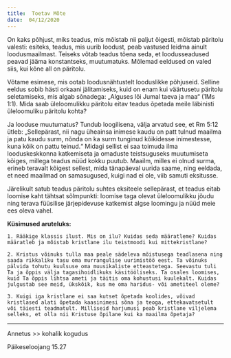 ```yaml
---
title:  Toetav Mõte  
date:  04/12/2020  
---
```


On kaks põhjust, miks teadus, mis mõistab nii paljut õigesti, mõistab päritolu valesti: esiteks, teadus, mis uurib loodust, peab vastused leidma ainult loodusmaailmast. Teiseks võtab teadus tõena seda, et loodusseadused peavad jääma konstantseks, muutumatuks. Mõlemad eeldused on valed siis, kui kõne all on päritolu.

Võtame esimese, mis ootab loodusnähtustelt looduslikke põhjuseid. Selline eeldus sobib hästi orkaani jälitamiseks, kuid on enam kui väärtusetu päritolu seletamiseks, mis algab sõnadega: „Alguses lõi Jumal taeva ja maa“ (1Ms 1:1). Mida saab üleloomulikku päritolu eitav teadus õpetada meile läbinisti üleloomuliku päritolu kohta?

Ja looduse muutumatus? Tundub loogilisena, välja arvatud see, et Rm 5:12 ütleb: „Sellepärast, nii nagu üheainsa inimese kaudu on patt tulnud maailma ja patu kaudu surm, nõnda on ka surm tunginud kõikidesse inimestesse, kuna kõik on pattu teinud.“ Midagi sellist ei saa toimuda ilma looduskeskkonna katkemiseta ja omaduste teistsuguseks muutumiseta kõiges, millega teadus nüüd kokku puutub. Maailm, milles ei olnud surma, erineb teravalt kõigest sellest, mida tänapäeval uurida saame, ning eeldada, et need maailmad on samasugused, kuigi nad ei ole, viib samuti eksitusse.

Järelikult satub teadus päritolu suhtes eksiteele sellepärast, et teadus eitab loomise kaht tähtsat sõlmpunkti: loomise taga olevat üleloomulikku jõudu ning terava füüsilise järjepidevuse katkemist algse loomingu ja nüüd meie ees oleva vahel.

**Küsimused aruteluks:**

`1. Rääkige klassis ilust. Mis on ilu? Kuidas seda määratleme? Kuidas määratleb ja mõistab kristlane ilu teistmoodi kui mittekristlane?`

`2. Kristus võinuks tulla maa peale sädeleva mõistusega teadlasena ning saada rikkaliku tasu oma murrangulise uurimistöö eest. Ta võinuks pälvida tohutu kuulsuse oma muusikaliste etteastetega. Seevastu tuli Ta ja õppis välja tagasihoidlikuks käsitööliseks. Ta osales loomises, kuid Ta õppis lihtsa ameti ja täitis oma kohustusi kuulekalt. Kuidas julgustab see meid, ükskõik, kus me oma haridus- või ametiteel oleme?`

`3. Kuigi iga kristlane ei saa kutset õpetada koolides, võivad kristlased alati õpetada kaasinimesi sõna ja teoga, ettekavatsetult või täiesti teadmatult. Milliseid harjumusi peab kristlane viljelema selleks, et olla nii Kristuse õpilane kui ka maailma õpetaja?`

---
  
Annetus >> kohalik kogudus  
  
Päikeseloojang 15.27
